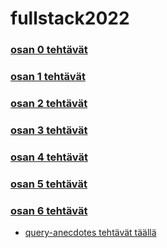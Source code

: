 # fullstack2022

### [osan 0 tehtävät](./osa0/README.md)

### [osan 1 tehtävät](./osa1/README.md)

### [osan 2 tehtävät](./osa2/README.md)

### [osan 3 tehtävät](https://github.com/janikakalliokoski/fullstack2022_osa3)

### [osan 4 tehtävät](https://github.com/janikakalliokoski/fullstack2022/tree/main/osa4/bloglist)

### [osan 5 tehtävät](https://github.com/janikakalliokoski/fullstack2022/tree/main/osa5/bloglist-frontend)

### [osan 6 tehtävät](https://github.com/janikakalliokoski/fullstack2022/tree/main/osa6/redux-anecdotes)
- [query-anecdotes tehtävät täällä](https://github.com/janikakalliokoski/fullstack2022/tree/main/query-anecdotes)
